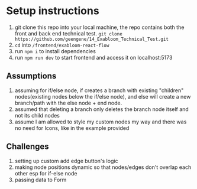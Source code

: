 # Setup instructions

1. git clone this repo into your local machine, the repo contains both the front and back end technical test. `git clone https://github.com/geengene/14_Exabloom_Technical_Test.git`
2. `cd` into `/frontend/exabloom-react-flow`
3. run `npm i` to install dependencies
4. run `npm run dev` to start frontend and access it on localhost:5173

## Assumptions

1. assuming for if/else node, if creates a branch with existing "children" nodes(existing nodes below the if/else node), and else will create a new branch/path with the else node + end node.
2. assumed that deleting a branch only deletes the branch node itself and not its child nodes
3. assume I am allowed to style my custom nodes my way and there was no need for Icons, like in the example provided

## Challenges

1. setting up custom add edge button's logic
2. making node positions dynamic so that nodes/edges don't overlap each other esp for if-else node
3. passing data to Form
